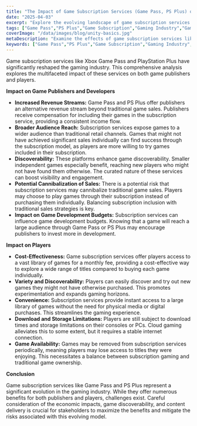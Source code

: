 ```yaml
---
title: "The Impact of Game Subscription Services (Game Pass, PS Plus) on Publishers and Players"
date: "2025-04-03"
excerpt: "Explore the evolving landscape of game subscription services like Game Pass and PlayStation Plus, analyzing their effects on game publishers, developers, and the gaming community. Discover the benefits and challenges of this distribution model."
tags: ["Game Pass","PS Plus","Game Subscription","Gaming Industry","Game Development","Publishing","Cloud Gaming"]
coverImage: "/data/images/blog/unity-basics.jpg"
metaDescription: "Examine the effects of game subscription services like Game Pass and PlayStation Plus on the gaming industry, publishers, developers, and players. Learn about the pros and cons of this model."
keywords: ["Game Pass","PS Plus","Game Subscription","Gaming Industry","Game Development","Publishing","Cloud Gaming","Xbox","PlayStation"]
---
```


Game subscription services like Xbox Game Pass and PlayStation Plus have significantly reshaped the gaming industry. This comprehensive analysis explores the multifaceted impact of these services on both game publishers and players.

**Impact on Game Publishers and Developers**

*   **Increased Revenue Streams:** Game Pass and PS Plus offer publishers an alternative revenue stream beyond traditional game sales. Publishers receive compensation for including their games in the subscription service, providing a consistent income flow.
*   **Broader Audience Reach:** Subscription services expose games to a wider audience than traditional retail channels. Games that might not have achieved significant sales individually can find success through the subscription model, as players are more willing to try games included in their subscription.
*   **Discoverability:** These platforms enhance game discoverability. Smaller independent games especially benefit, reaching new players who might not have found them otherwise. The curated nature of these services can boost visibility and engagement.
*   **Potential Cannibalization of Sales:** There is a potential risk that subscription services may cannibalize traditional game sales. Players may choose to play games through their subscription instead of purchasing them individually. Balancing subscription inclusion with traditional sales strategies is key.
*   **Impact on Game Development Budgets:** Subscription services can influence game development budgets. Knowing that a game will reach a large audience through Game Pass or PS Plus may encourage publishers to invest more in development.

**Impact on Players**

*   **Cost-Effectiveness:** Game subscription services offer players access to a vast library of games for a monthly fee, providing a cost-effective way to explore a wide range of titles compared to buying each game individually.
*   **Variety and Discoverability:** Players can easily discover and try out new games they might not have otherwise purchased. This promotes experimentation and expands gaming horizons.
*   **Convenience:** Subscription services provide instant access to a large library of games without the need for physical media or digital purchases. This streamlines the gaming experience.
*   **Download and Storage Limitations:** Players are still subject to download times and storage limitations on their consoles or PCs. Cloud gaming alleviates this to some extent, but it requires a stable internet connection.
*   **Game Availability:** Games may be removed from subscription services periodically, meaning players may lose access to titles they were enjoying. This necessitates a balance between subscription gaming and traditional game ownership.

**Conclusion**

Game subscription services like Game Pass and PS Plus represent a significant evolution in the gaming industry. While they offer numerous benefits for both publishers and players, challenges exist. Careful consideration of the economic impacts, game discoverability, and content delivery is crucial for stakeholders to maximize the benefits and mitigate the risks associated with this evolving model.
    